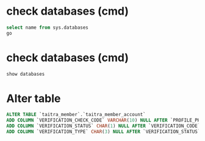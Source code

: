 check databases (cmd)
=======================
~~~sql 
select name from sys.databases 
go
~~~


check databases (cmd)
=======================
~~~sql 
show databases 
~~~


Alter table
=================

~~~sql
ALTER TABLE `taitra_member`.`taitra_member_account` 
ADD COLUMN `VERIFICATION_CHECK_CODE` VARCHAR(10) NULL AFTER `PROFILE_PHOTO_URL`,
ADD COLUMN `VERIFICATION_STATUS` CHAR(1) NULL AFTER `VERIFICATION_CODE`,
ADD COLUMN `VERIFICATION_TYPE` CHAR(3) NULL AFTER `VERIFICATION_STATUS`;
~~~